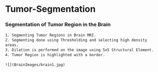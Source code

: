 # Tumor-Segmentation

### Segmentation of Tumor Region in the Brain <br>
    1. Segmenting Tumor Regions in Brain MRI.
    2. Segmenting done using Thresholding and selecting high density areas.
    3. Dilation is performed on the image using 5x5 Structural Element.
    4. Tumor Region is highlighted with a border.
    
    ![](BrainImages/brain1.jpg)
